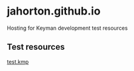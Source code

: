 # jahorton.github.io
Hosting for Keyman development test resources

## Test resources

[test.kmp](test.kmp)